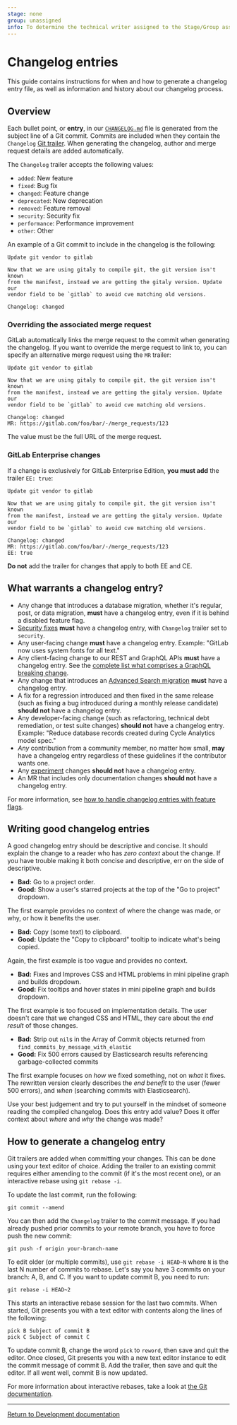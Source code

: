 ```yaml
---
stage: none
group: unassigned
info: To determine the technical writer assigned to the Stage/Group associated with this page, see https://about.gitlab.com/handbook/engineering/ux/technical-writing/#assignments
---
```


# Changelog entries

This guide contains instructions for when and how to generate a changelog entry
file, as well as information and history about our changelog process.

## Overview

Each bullet point, or **entry**, in our
[`CHANGELOG.md`](https://gitlab.com/gitlab-org/gitlab/-/blob/master/CHANGELOG.md)
file is generated from the subject line of a Git commit. Commits are included
when they contain the `Changelog` [Git trailer](https://git-scm.com/docs/git-interpret-trailers).
When generating the changelog, author and merge request details are added
automatically.

The `Changelog` trailer accepts the following values:

- `added`: New feature
- `fixed`: Bug fix
- `changed`: Feature change
- `deprecated`: New deprecation
- `removed`: Feature removal
- `security`: Security fix
- `performance`: Performance improvement
- `other`: Other

An example of a Git commit to include in the changelog is the following:

```plaintext
Update git vendor to gitlab

Now that we are using gitaly to compile git, the git version isn't known
from the manifest, instead we are getting the gitaly version. Update our
vendor field to be `gitlab` to avoid cve matching old versions.

Changelog: changed
```

### Overriding the associated merge request

GitLab automatically links the merge request to the commit when generating the
changelog. If you want to override the merge request to link to, you can specify
an alternative merge request using the `MR` trailer:

```plaintext
Update git vendor to gitlab

Now that we are using gitaly to compile git, the git version isn't known
from the manifest, instead we are getting the gitaly version. Update our
vendor field to be `gitlab` to avoid cve matching old versions.

Changelog: changed
MR: https://gitlab.com/foo/bar/-/merge_requests/123
```

The value must be the full URL of the merge request.

### GitLab Enterprise changes

If a change is exclusively for GitLab Enterprise Edition, **you must add** the
trailer `EE: true`:

```plaintext
Update git vendor to gitlab

Now that we are using gitaly to compile git, the git version isn't known
from the manifest, instead we are getting the gitaly version. Update our
vendor field to be `gitlab` to avoid cve matching old versions.

Changelog: changed
MR: https://gitlab.com/foo/bar/-/merge_requests/123
EE: true
```

**Do not** add the trailer for changes that apply to both EE and CE.

## What warrants a changelog entry?

- Any change that introduces a database migration, whether it's regular, post,
  or data migration, **must** have a changelog entry, even if it is behind a
  disabled feature flag.
- [Security fixes](https://gitlab.com/gitlab-org/release/docs/blob/master/general/security/developer.md)
  **must** have a changelog entry, with `Changelog` trailer set to `security`.
- Any user-facing change **must** have a changelog entry. Example: "GitLab now
  uses system fonts for all text."
- Any client-facing change to our REST and GraphQL APIs **must** have a changelog entry.
  See the [complete list what comprises a GraphQL breaking change](api_graphql_styleguide.md#breaking-changes).
- Any change that introduces an [Advanced Search migration](elasticsearch.md#creating-a-new-advanced-search-migration)
  **must** have a changelog entry.
- A fix for a regression introduced and then fixed in the same release (such as
  fixing a bug introduced during a monthly release candidate) **should not**
  have a changelog entry.
- Any developer-facing change (such as refactoring, technical debt remediation,
  or test suite changes) **should not** have a changelog entry. Example: "Reduce
  database records created during Cycle Analytics model spec."
- _Any_ contribution from a community member, no matter how small, **may** have
  a changelog entry regardless of these guidelines if the contributor wants one.
- Any [experiment](experiment_guide/index.md) changes **should not** have a changelog entry.
- An MR that includes only documentation changes **should not** have a changelog entry.

For more information, see
[how to handle changelog entries with feature flags](feature_flags/index.md#changelog).

## Writing good changelog entries

A good changelog entry should be descriptive and concise. It should explain the
change to a reader who has _zero context_ about the change. If you have trouble
making it both concise and descriptive, err on the side of descriptive.

- **Bad:** Go to a project order.
- **Good:** Show a user's starred projects at the top of the "Go to project"
  dropdown.

The first example provides no context of where the change was made, or why, or
how it benefits the user.

- **Bad:** Copy (some text) to clipboard.
- **Good:** Update the "Copy to clipboard" tooltip to indicate what's being
  copied.

Again, the first example is too vague and provides no context.

- **Bad:** Fixes and Improves CSS and HTML problems in mini pipeline graph and
  builds dropdown.
- **Good:** Fix tooltips and hover states in mini pipeline graph and builds
  dropdown.

The first example is too focused on implementation details. The user doesn't
care that we changed CSS and HTML, they care about the _end result_ of those
changes.

- **Bad:** Strip out `nil`s in the Array of Commit objects returned from
  `find_commits_by_message_with_elastic`
- **Good:** Fix 500 errors caused by Elasticsearch results referencing
  garbage-collected commits

The first example focuses on _how_ we fixed something, not on _what_ it fixes.
The rewritten version clearly describes the _end benefit_ to the user (fewer 500
errors), and _when_ (searching commits with Elasticsearch).

Use your best judgement and try to put yourself in the mindset of someone
reading the compiled changelog. Does this entry add value? Does it offer context
about _where_ and _why_ the change was made?

## How to generate a changelog entry

Git trailers are added when committing your changes. This can be done using your
text editor of choice. Adding the trailer to an existing commit requires either
amending to the commit (if it's the most recent one), or an interactive rebase
using `git rebase -i`.

To update the last commit, run the following:

```shell
git commit --amend
```

You can then add the `Changelog` trailer to the commit message. If you had
already pushed prior commits to your remote branch, you have to force push
the new commit:

```shell
git push -f origin your-branch-name
```

To edit older (or multiple commits), use `git rebase -i HEAD~N` where `N` is the
last N number of commits to rebase. Let's say you have 3 commits on your branch:
A, B, and C. If you want to update commit B, you need to run:

```shell
git rebase -i HEAD~2
```

This starts an interactive rebase session for the last two commits. When
started, Git presents you with a text editor with contents along the lines of
the following:

```plaintext
pick B Subject of commit B
pick C Subject of commit C
```

To update commit B, change the word `pick` to `reword`, then save and quit the
editor. Once closed, Git presents you with a new text editor instance to edit
the commit message of commit B. Add the trailer, then save and quit the editor.
If all went well, commit B is now updated.

For more information about interactive rebases, take a look at [the Git
documentation](https://git-scm.com/book/en/v2/Git-Tools-Rewriting-History).

---

[Return to Development documentation](index.md)
